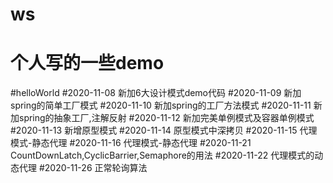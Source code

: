 # ws
个人写的一些demo
=======
#helloWorld
#2020-11-08 新加6大设计模式demo代码
#2020-11-09 新加spring的简单工厂模式
#2020-11-10 新加spring的工厂方法模式
#2020-11-11 新加spring的抽象工厂,注解反射
#2020-11-12 新加完美单例模式及容器单例模式
#2020-11-13 新增原型模式
#2020-11-14 原型模式中深拷贝
#2020-11-15 代理模式-静态代理
#2020-11-16 代理模式-静态代理
#2020-11-21 CountDownLatch,CyclicBarrier,Semaphore的用法
#2020-11-22 代理模式的动态代理
#2020-11-26 正常轮询算法